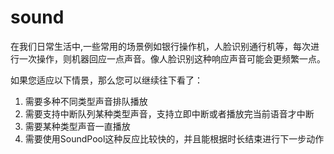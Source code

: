 # sound
在我们日常生活中,一些常用的场景例如银行操作机，人脸识别通行机等，每次进行一次操作，则机器回应一点声音。像人脸识别这种响应声音可能会更频繁一点。

如果您适应以下情景，那么您可以继续往下看了：
1. 需要多种不同类型声音排队播放
2. 需要支持中断队列某种类型声音，支持立即中断或者播放完当前语音才中断
3. 需要某种类型声音一直播放
4. 需要使用SoundPool这种反应比较快的，并且能根据时长结束进行下一步动作
